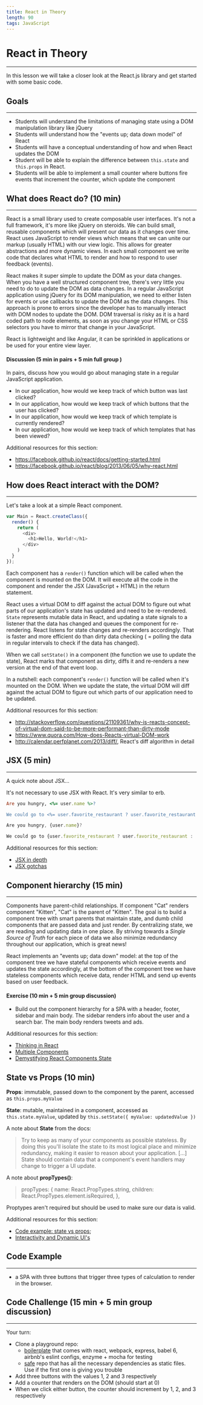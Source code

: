 ```yaml
---
title: React in Theory
length: 90
tags: JavaScript
---
```


# React in Theory
---
In this lesson we will take a closer look at the React.js library and get started with some basic code.

## Goals
---
* Students will understand the limitations of managing state using a DOM manipulation library like jQuery
* Students will understand how the "events up; data down model" of React
* Students will have a conceptual understanding of how and when React updates the DOM
* Student will be able to explain the difference between `this.state` and `this.props` in React.
* Students will be able to implement a small counter where buttons fire events that increment the counter, which update the component

## What does React do? (10 min)
---
React is a small library used to create composable user interfaces. It's not a full framework, it's more like jQuery on steroids. We can build small, reusable components which will present our data as it changes over time. React uses JavaScript to render views which means that we can unite our markup (usually HTML) with our view logic. This allows for greater abstractions and more dynamic views. In each small component we write code that declares what HTML to render and how to respond to user feedback (events).

React makes it super simple to update the DOM as your data changes. When you have a well structured component tree, there's very little you need to do to update the DOM as data changes. In a regular JavaScript application using jQuery for its DOM manipulation, we need to either listen for events or use callbacks to update the DOM as the data changes. This approach is prone to errors since the developer has to manually interact with DOM nodes to update the DOM. DOM traversal is risky as it is a hard coded path to node elements, as soon as you change your HTML or CSS selectors you have to mirror that change in your JavaScript.      

React is lightweight and like Angular, it can be sprinkled in applications or be used for your entire view layer.

#### Discussion (5 min in pairs + 5 min full group )

In pairs, discuss how you would go about managing state in a regular JavaScript application.

* In our application, how would we keep track of which button was last clicked?
* In our application, how would we keep track of which buttons that the user has clicked?
* In our application, how would we keep track of which template is currently rendered?
* In our application, how would we keep track of which templates that has been viewed?  

Additional resources for this section:
- https://facebook.github.io/react/docs/getting-started.html
- https://facebook.github.io/react/blog/2013/06/05/why-react.html

## How does React interact with the DOM?
---
Let's take a look at a simple React component.

```js
var Main = React.createClass({
  render() {
    return (
      <div>
        <h1>Hello, World!</h1>
      </div>
    )
  }
});
```

Each component has a `render()` function which will be called when the component is mounted on the DOM. It will execute all the code in the component and render the JSX (JavaScript + HTML) in the return statement.

React uses a virtual DOM to diff against the actual DOM to figure out what parts of our application's state has updated and need to be re-rendered. `State` represents mutable data in React, and updating a state signals to a listener that the data has changed and queues the component for re-rendering. React listens for state changes and re-renders accordingly. That is faster and more efficient do than dirty data checking ( = polling the data in regular intervals to check if the data has changed).

When we call `setState()` in a component (the function we use to update the state), React marks that component as dirty, diffs it and re-renders a new version at the end of that event loop.

In a nutshell: each component's `render()` function will be called when it's mounted on the DOM. When we update the state, the virtual DOM will diff against the actual DOM to figure out which parts of our application need to be updated.

Additional resources for this section:
- http://stackoverflow.com/questions/21109361/why-is-reacts-concept-of-virtual-dom-said-to-be-more-performant-than-dirty-mode
- https://www.quora.com/How-does-Reacts-virtual-DOM-work
- http://calendar.perfplanet.com/2013/diff/, React's diff algorithm in detail  

## JSX (5 min)
---
A quick note about JSX...

It's not necessary to use JSX with React. It's very similar to erb.

```rb
Are you hungry, <%= user.name %>?

We could go to <%= user.favorite_restaurant ? user.favorite_restaurant : 'Protein Bar' %>.
```

```js
Are you hungry, {user.name}?

We could go to {user.favorite_restaurant ? user.favorite_restaurant : 'Protein Bar'}.
```

Additional resources for this section:

- [JSX in depth](https://facebook.github.io/react/docs/jsx-in-depth.html)
- [JSX gotchas](https://facebook.github.io/react/docs/jsx-gotchas.html)

## Component hierarchy (15 min)
---
Components have parent-child relationships. If component "Cat" renders component "Kitten", "Cat" is the parent of "Kitten". The goal is to build a component tree with smart parents that maintain state, and dumb child components that are passed data and just render. By centralizing state, we are reading and updating data in one place. By striving towards a *Single Source of Truth* for each piece of data we also minimize redundancy throughout our application, which is great news!

React implements an "events up; data down" model: at the top of the component tree we have stateful components which receive events and updates the state accordingly, at the bottom of the component tree we have stateless components which receive data, render HTML and send up events based on user feedback.  

#### Exercise (10 min + 5 min group discussion)

* Build out the component hierarchy for a SPA with a header, footer, sidebar and main body. The sidebar renders info about the user and a search bar. The main body renders tweets and ads.  

Additional resources for this section:

- [Thinking in React](https://facebook.github.io/react/docs/thinking-in-react.html)
- [Multiple Components](https://facebook.github.io/react/docs/multiple-components.html)
- [Demystifying React Components State](http://www.sitepoint.com/demystifying-react-components-state/)

## State vs Props (10 min)

**Props**: immutable, passed down to the component by the parent, accessed as `this.props.myValue`

**State**: mutable, maintained in a component, accessed as `this.state.myValue`, updated by `this.setState({ myValue: updatedValue })`

A note about **State** from the docs:

>Try to keep as many of your components as possible stateless. By doing this you'll isolate the state to its most logical place and minimize redundancy, making it easier to reason about your application. [...] State should contain data that a component's event handlers may change to trigger a UI update.

A note about **propTypes()**:

> propTypes: {
    name: React.PropTypes.string,
    children: React.PropTypes.element.isRequired,
  },

Proptypes aren't required but should be used to make sure our data is valid.

Additional resources for this section:

- [Code example: state vs props](https://gist.github.com/applegrain/018bd9953c993bdf02bc);
- [Interactivity and Dynamic UI's](https://facebook.github.io/react/docs/interactivity-and-dynamic-uis.html)

## Code Example
---
* a SPA with three buttons that trigger three types of calculation to render in the browser.

## Code Challenge (15 min + 5 min group discussion)
---
Your turn:

- Clone a playground repo:
  - [boilerplate](http://github.com/applegrain/react-playground) that comes with react, webpack, express, babel 6, airbnb's eslint configs, enzyme + mocha for testing
  - [safe](https://github.com/applegrain/react-starter-repo) repo that has all the necessary dependencies as static files. Use if the first one is giving you trouble 
- Add three buttons with the values 1, 2 and 3 respectively
- Add a counter that renders on the DOM (should start at 0)
- When we click either button, the counter should increment by 1, 2, and 3 respectively
